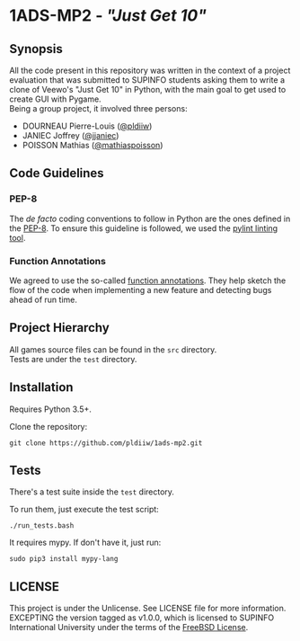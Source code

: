 # 1ADS-MP2 - *"Just Get 10"*

## Synopsis

All the code present in this repository was written in the context of a project
evaluation that was submitted to SUPINFO students asking them to write a clone
of Veewo's "Just Get 10" in Python, with the main goal to get used to create GUI
with Pygame.  
Being a group project, it involved three persons:
 * DOURNEAU Pierre-Louis ([@pldiiw][pldiiw])
 * JANIEC Joffrey ([@jjaniec][jjaniec])
 * POISSON Mathias ([@mathiaspoisson][mp])

## Code Guidelines

### PEP-8

The *de facto* coding conventions to follow in Python are the ones defined in
the [PEP-8][pep8]. To ensure this guideline is followed, we used the [pylint
linting tool][pylint].

### Function Annotations

We agreed to use the so-called [function annotations][fa]. They help sketch the
flow of the code when implementing a new feature and detecting bugs ahead of run
time.

## Project Hierarchy

All games source files can be found in the `src` directory.  
Tests are under the `test` directory.

## Installation

Requires Python 3.5+.

Clone the repository:

    git clone https://github.com/pldiiw/1ads-mp2.git

## Tests

There's a test suite inside the `test` directory.

To run them, just execute the test script:

    ./run_tests.bash

It requires mypy. If don't have it, just run:

    sudo pip3 install mypy-lang

## LICENSE

This project is under the Unlicense. See LICENSE file for more information.  
EXCEPTING the version tagged as v1.0.0, which is licensed to SUPINFO
International University under the terms of the [FreeBSD License][freebsd].

[freebsd]: https://en.wikipedia.org/wiki/BSD_licenses#2-clause
[pldiiw]: https://github.com/pldiiw
[jjaniec]: https://github.com/jjaniec
[mp]: https://github.com/mathiaspoisson
[pep8]: https://www.python.org/dev/peps/pep-0008
[pylint]: https://www.pylint.org
[fa]: https://www.python.org/dev/peps/pep-3107
